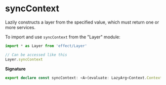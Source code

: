 # syncContext

Lazily constructs a layer from the specified value, which must return one or more
services.

To import and use `syncContext` from the "Layer" module:

```ts
import * as Layer from 'effect/Layer'

// Can be accessed like this
Layer.syncContext
```

**Signature**

```ts
export declare const syncContext: <A>(evaluate: LazyArg<Context.Context<A>>) => Layer<never, never, A>
```
